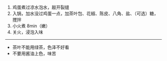 1. 鸡蛋煮过凉水泡水，敲开裂缝
2. 入锅，加水没过鸡蛋一点，加茶叶包、花椒、陈皮、八角、盐、（可选）糖，搅拌
3. 小火煮 8min（嫩）
4. 关火，浸泡入味

---

- 茶叶不能用绿茶，色泽不好看
- 不要用酱油上色，味苦